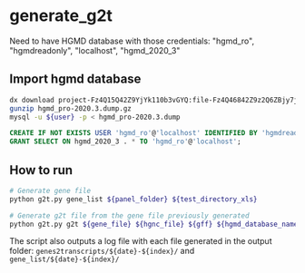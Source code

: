 # generate_g2t

Need to have HGMD database with those credentials: "hgmd_ro", "hgmdreadonly", "localhost", "hgmd_2020_3"

## Import hgmd database

```bash
dx download project-Fz4Q15Q42Z9YjYk110b3vGYQ:file-Fz4Q46842Z9z2Q6ZBjy7jVPY
gunzip hgmd_pro-2020.3.dump.gz
mysql -u ${user} -p < hgmd_pro-2020.3.dump
```

```sql
CREATE IF NOT EXISTS USER 'hgmd_ro'@'localhost' IDENTIFIED BY 'hgmdreadonly';
GRANT SELECT ON hgmd_2020_3 . * TO 'hgmd_ro'@'localhost';
```

## How to run

```bash
# Generate gene file
python g2t.py gene_list ${panel_folder} ${test_directory_xls}

# Generate g2t file from the gene file previously generated
python g2t.py g2t ${gene_file} ${hgnc_file} ${gff} ${hgmd_database_name}
```

The script also outputs a log file with each file generated in the output folder: `genes2transcripts/${date}-${index}/` and `gene_list/${date}-${index}/`
